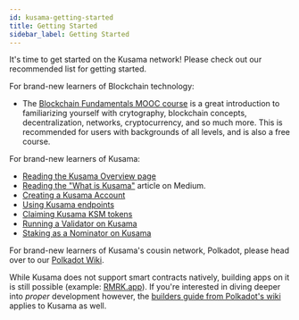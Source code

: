 ```yaml
---
id: kusama-getting-started
title: Getting Started
sidebar_label: Getting Started
---
```


It's time to get started on the Kusama network! Please check out our recommended list for getting
started.

For brand-new learners of Blockchain technology:

- The [Blockchain Fundamentals MOOC course][mooc] is a great introduction to familiarizing yourself
  with crytography, blockchain concepts, decentralization, networks, cryptocurrency, and so much
  more. This is recommended for users with backgrounds of all levels, and is also a free course.

For brand-new learners of Kusama:

- [Reading the Kusama Overview page][overview]
- [Reading the "What is Kusama"][medium] article on Medium.
- [Creating a Kusama Account][create-account]
- [Using Kusama endpoints][endpoints]
- [Claiming Kusama KSM tokens][tokens]
- [Running a Validator on Kusama][validator]
- [Staking as a Nominator on Kusama][nominator]

For brand-new learners of Kusama's cousin network, Polkadot, please head over to our [Polkadot
Wiki][polkadot wiki].

While Kusama does not support smart contracts natively, building apps on it is still possible
(example: [RMRK.app](https://rmrk.app)). If you're interested in diving deeper into _proper_
development however, the [builders guide from Polkadot's wiki][polkadot-builders] applies to Kusama
as well.

[mooc]: https://mooc.web3.foundation/course/blockchain-fundamentals/
[overview]: kusama-index
[medium]: https://medium.com/polkadot-network/kusama-network-7446706b8f4c
[create-account]: kusama-claims
[endpoints]: kusama-endpoints
[tokens]: https://claim.kusama.network/
[validator]: mirror-maintain-guides-how-to-validate-kusama
[nominator]: mirror-maintain-guides-how-to-nominate-kusama
[polkadot wiki]: https://wiki.polkadot.network/
[polkadot-builders]: https://wiki.polkadot.network/docs/en/build-index
